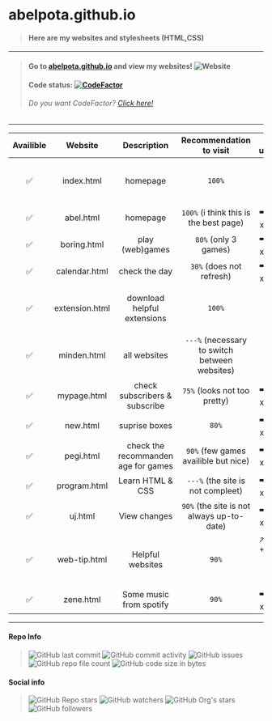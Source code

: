 # abelpota.github.io
> #### Here are my websites and stylesheets (HTML,CSS)
---
> #### Go to [abelpota.github.io](https://abelpota.github.io "My homepage") and view my websites! ![Website](https://img.shields.io/website?down_color=red&down_message=offline&up_color=brightgreen&up_message=online&url=https%3A%2F%2Fabelpota.github.io)
> #### Code status: [![CodeFactor](https://www.codefactor.io/repository/github/abelpota/abelpota.github.io/badge)](https://www.codefactor.io/repository/github/abelpota/abelpota.github.io)
> ###### *Do you want CodeFactor? [Click here!](https://github.com/marketplace/codefactor)*
---
|Availible         | Website       | Description                         | Recommendation to visit                       | Last update                              |
|:----------------:| :-----------: |:-----------------------------------:| :--------------------------------------------:|:----------------------------------------:|
|:white_check_mark:| index.html    | homepage                            | `100%`                                        |:arrow_right: (01-08-22)                  |
|:white_check_mark:| abel.html     | homepage                            | `100%` (i think this is the best page)        |:arrow_right: (xx-xx-xx)                  |
|:white_check_mark:| boring.html   | play (web)games                     | `80%` (only 3 games)                          |:arrow_right: (xx-xx-xx)                  |
|:white_check_mark:| calendar.html | check the day                       | `30%` (does not refresh)                      |:arrow_right: (xx-xx-xx)                  |
|:white_check_mark:| extension.html| download helpful extensions         | `100%`                                        |:arrow_right: (01-08-22)                  |
|:white_check_mark:| minden.html   | all websites                        | `---%` (necessary to switch between websites) |:arrow_right: (02-08-22)                  |
|:white_check_mark:| mypage.html   | check subscribers & subscribe       | `75%` (looks not too pretty)                  |:arrow_right: (xx-xx-xx)                  |
|:white_check_mark:| new.html      | suprise boxes                       | `80%`                                         |:arrow_right: (xx-xx-xx)                  |
|:white_check_mark:| pegi.html     | check the recommanden age for games | `90%` (few games availible but nice)          |:arrow_right: (xx-xx-xx)                  |
|:white_check_mark:| program.html  | Learn HTML & CSS                    | `---%` (the site is not compleet)             |:arrow_right: (xx-xx-xx)                  |
|:white_check_mark:| uj.html       | View changes                        | `90%` (the site is not always up-to-date)     |:arrow_right: (xx-xx-xx)                  |
|:white_check_mark:| web-tip.html  | Helpful websites                    | `90%`                                         |:arrow_upper_right: {Last +90%} (02-08-22)|
|:white_check_mark:| zene.html     | Some music from spotify             | `90%`                                         |:arrow_right: (xx-xx-xx)                  |
---
 #### Repo Info
> ![GitHub last commit](https://img.shields.io/github/last-commit/abelpota/abelpota.github.io)
> ![GitHub commit activity](https://img.shields.io/github/commit-activity/w/abelpota/abelpota.github.io)
> ![GitHub issues](https://img.shields.io/github/issues/abelpota/abelpota.github.io)
> ![GitHub repo file count](https://img.shields.io/github/directory-file-count/abelpota/abelpota.github.io?label=files%20in%20abelpota.github.io)
> ![GitHub code size in bytes](https://img.shields.io/github/languages/code-size/abelpota/abelpota.github.io?label=code%20size%20in%20abelpota.github.io)
#### Social info
> ![GitHub Repo stars](https://img.shields.io/github/stars/abelpota/abelpota.github.io?label=Repo%20stars&style=social)
> ![GitHub watchers](https://img.shields.io/github/watchers/abelpota/abelpota.github.io?label=Repo%20watchers&style=social)
> ![GitHub Org's stars](https://img.shields.io/github/stars/abelpota?label=My%20profile%27s%20stars&style=social)
> ![GitHub followers](https://img.shields.io/github/followers/abelpota?label=My%20followers&style=social)
